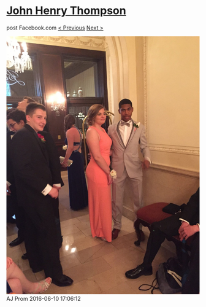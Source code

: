 # [John Henry Thompson](../README.md)
post Facebook.com
[< Previous](2016-06-10-19.md) [Next >](2016-06-10-21.md)

[![](../media/2016-06-10/AJ-Prom-18.jpg)](../README.md)
AJ Prom
2016-06-10 17:06:12